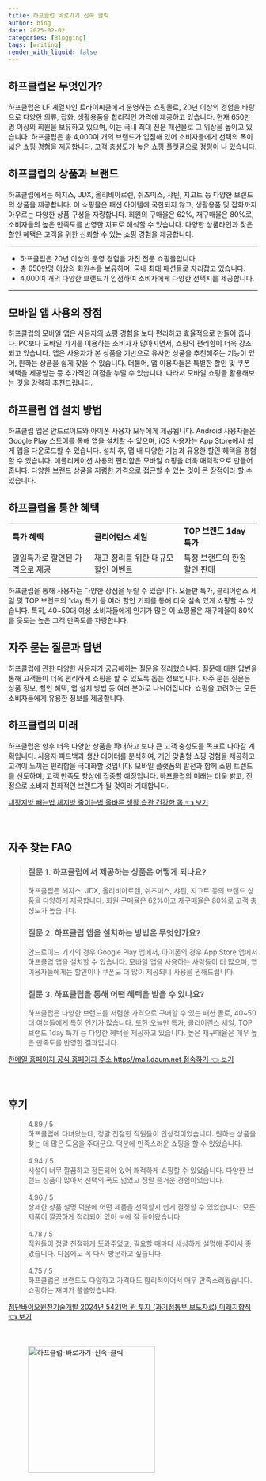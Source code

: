 ```yaml
---
title: 하프클럽 바로가기 신속 클릭
author: bing
date: 2025-02-02
categories: [Blogging]
tags: [writing]
render_with_liquid: false
---
```



<h2 id='하프클럽은 무엇인가'>하프클럽은 무엇인가?</h2>

<p>하프클럽은 LF 계열사인 트라이씨클에서 운영하는 쇼핑몰로, 20년 이상의 경험을 바탕으로 다양한 의류, 잡화, 생활용품을 합리적인 가격에 제공하고 있습니다. 현재 650만 명 이상의 회원을 보유하고 있으며, 이는 국내 최대 전문 패션몰로 그 위상을 높이고 있습니다. 하프클럽은 총 4,000여 개의 브랜드가 입점해 있어 소비자들에게 선택의 폭이 넓은 쇼핑 경험을 제공합니다. 고객 충성도가 높은 쇼핑 플랫폼으로 정평이 나 있습니다.</p>

<h2 id='하프클럽의 상품과 브랜드'>하프클럽의 상품과 브랜드</h2>

<p>하프클럽에서는 헤지스, JDX, 올리비아로렌, 쉬즈미스, 샤틴, 지고트 등 다양한 브랜드의 상품을 제공합니다. 이 쇼핑몰은 패션 아이템에 국한되지 않고, 생활용품 및 잡화까지 아우르는 다양한 상품 구성을 자랑합니다. 회원의 구매율은 62%, 재구매율은 80%로, 소비자들의 높은 만족도를 반영한 지표로 해석할 수 있습니다. 다양한 상품라인과 잦은 할인 혜택은 고객을 위한 신뢰할 수 있는 쇼핑 경험을 제공합니다.</p>

<hr />

<ul>
    <li>하프클럽은 20년 이상의 운영 경험을 가진 전문 쇼핑몰입니다.</li>
    <li>총 650만명 이상의 회원수를 보유하며, 국내 최대 패션몰로 자리잡고 있습니다.</li>
    <li>4,000여 개의 다양한 브랜드가 입점하여 소비자에게 다양한 선택지를 제공합니다.</li>
</ul>

<hr />

<h2 id='모바일 앱 사용의 장점'>모바일 앱 사용의 장점</h2>

<p>하프클럽의 모바일 앱은 사용자의 쇼핑 경험을 보다 편리하고 효율적으로 만들어 줍니다. PC보다 모바일 기기를 이용하는 소비자가 많아지면서, 쇼핑의 편리함이 더욱 강조되고 있습니다. 앱은 사용자가 본 상품을 기반으로 유사한 상품을 추천해주는 기능이 있어, 원하는 상품을 쉽게 찾을 수 있습니다. 더불어, 앱 이용자들은 특별한 할인 및 쿠폰 혜택을 제공받는 등 추가적인 이점을 누릴 수 있습니다. 따라서 모바일 쇼핑을 활용해보는 것을 강력히 추천드립니다.</p>

<h2 id='하프클럽 앱 설치 방법'>하프클럽 앱 설치 방법</h2>

<p>하프클럽 앱은 안드로이드와 아이폰 사용자 모두에게 제공됩니다. Android 사용자들은 Google Play 스토어를 통해 앱을 설치할 수 있으며, iOS 사용자는 App Store에서 쉽게 앱을 다운로드할 수 있습니다. 설치 후, 앱 내 다양한 기능과 유용한 할인 혜택을 경험할 수 있습니다. 애플리케이션 사용의 편리함은 모바일 쇼핑을 더욱 매력적으로 만들어 줍니다. 다양한 브랜드 상품을 저렴한 가격으로 접근할 수 있는 것이 큰 장점이라 할 수 있습니다.</p>

<h2 id='하프클럽을 통한 혜택'>하프클럽을 통한 혜택</h2>

<table>
    <tr>
        <td><b>특가 혜택</b></td>
        <td><b>클리어런스 세일</b></td>
        <td><b>TOP 브랜드 1day 특가</b></td>
    </tr>
    <tr>
        <td>일일특가로 할인된 가격으로 제공</td>
        <td>재고 정리를 위한 대규모 할인 이벤트</td>
        <td>특정 브랜드의 한정 할인 판매</td>
    </tr>
</table>

<p>하프클럽을 통해 사용자는 다양한 장점을 누릴 수 있습니다. 오늘만 특가, 클리어런스 세일 및 TOP 브랜드의 1day 특가 등 여러 할인 기회를 통해 더욱 실속 있게 쇼핑할 수 있습니다. 특히, 40~50대 여성 소비자들에게 인기가 많은 이 쇼핑몰은 재구매율이 80%를 웃도는 높은 고객 만족도를 자랑합니다.</p>

<h2 id='자주 묻는 질문과 답변'>자주 묻는 질문과 답변</h2>

<p>하프클럽에 관한 다양한 사용자가 궁금해하는 질문을 정리했습니다. 질문에 대한 답변을 통해 고객들이 더욱 편리하게 쇼핑을 할 수 있도록 돕는 정보입니다. 자주 묻는 질문은 상품 정보, 할인 혜택, 앱 설치 방법 등 여러 분야로 나뉘어집니다. 쇼핑을 고려하는 모든 소비자들에게 유용한 정보를 제공합니다.</p>

<h2 id='하프클럽의 미래'>하프클럽의 미래</h2>

<p>하프클럽은 향후 더욱 다양한 상품을 확대하고 보다 큰 고객 충성도를 목표로 나아갈 계획입니다. 사용자 피드백과 생산 데이터를 분석하여, 개인 맞춤형 쇼핑 경험을 제공하고 고객이 느끼는 편리함을 극대화할 것입니다. 모바일 플랫폼의 발전과 함께 쇼핑 트렌드를 선도하며, 고객 만족도 향상에 집중할 예정입니다. 하프클럽의 미래는 더욱 밝고, 진정으로 소비자 친화적인 브랜드가 될 것이라 기대합니다.</p>


<p><a class="click-button" title="내장지방 빼는법 체지방 줄이는법 올바른 생활 습관 건강한 몸" href="https://aptwhite.github.io/posts/%EB%82%B4%EC%9E%A5%EC%A7%80%EB%B0%A9-%EB%B9%BC%EB%8A%94%EB%B2%95-%EC%B2%B4%EC%A7%80%EB%B0%A9-%EC%A4%84%EC%9D%B4%EB%8A%94%EB%B2%95-%EC%98%AC%EB%B0%94%EB%A5%B8-%EC%83%9D%ED%99%9C-%EC%8A%B5%EA%B4%80-%EA%B1%B4%EA%B0%95%ED%95%9C-%EB%AA%B8/" rel="dofollow">내장지방 빼는법 체지방 줄이는법 올바른 생활 습관 건강한 몸 👈 보기</a></p><br>
<h2 id='자주_찾는_FAQ'>자주 찾는 FAQ</h2>
<div itemscope="" itemtype="https://schema.org/FAQPage"> 
<blockquote> 
<div itemscope="" itemprop="mainEntity" itemtype="https://schema.org/Question"> 
<h3 itemprop="name">질문 1. 하프클럽에서 제공하는 상품은 어떻게 되나요?</h3> 
<div itemscope="" itemprop="acceptedAnswer" itemtype="https://schema.org/Answer"> 
<span itemprop="text"> 
<p>하프클럽은 헤지스, JDX, 올리비아로렌, 쉬즈미스, 샤틴, 지고트 등의 브랜드 상품을 다양하게 제공합니다. 회원 구매율은 62%이고 재구매율은 80%로 고객 충성도가 높습니다.</p> 
</span> 
</div> 
</div> 
<div itemscope="" itemprop="mainEntity" itemtype="https://schema.org/Question"> 
<h3 itemprop="name">질문 2. 하프클럽 앱을 설치하는 방법은 무엇인가요?</h3> 
<div itemscope="" itemprop="acceptedAnswer" itemtype="https://schema.org/Answer"> 
<span itemprop="text"> 
<p>안드로이드 기기의 경우 Google Play 앱에서, 아이폰의 경우 App Store 앱에서 하프클럽 앱을 설치할 수 있습니다. 모바일 앱을 사용하는 사람들이 더 많으며, 앱 이용자들에게는 할인이나 쿠폰도 더 많이 제공되니 사용을 권해드립니다.</p> 
</span> 
</div> 
</div> 
<div itemscope="" itemprop="mainEntity" itemtype="https://schema.org/Question"> 
<h3 itemprop="name">질문 3. 하프클럽을 통해 어떤 혜택을 받을 수 있나요?</h3> 
<div itemscope="" itemprop="acceptedAnswer" itemtype="https://schema.org/Answer"> 
<span itemprop="text"> 
<p>하프클럽은 다양한 브랜드를 저렴한 가격으로 구매할 수 있는 패션 몰로, 40~50대 여성들에게 특히 인기가 많습니다. 또한 오늘만 특가, 클리어런스 세일, TOP 브랜드 1day 특가 등 다양한 혜택을 제공하고 있습니다. 높은 재구매율은 매우 높은 만족도를 반영한 결과입니다.</p> 
</span> 
</div> 
</div> 
</blockquote> 
</div>
<p><a class="click-button" title="한메일 홈페이지 공식 홈페이지 주소 https//mail.daum.net 접속하기" href="https://aptwhite.github.io/posts/%ED%95%9C%EB%A9%94%EC%9D%BC-%ED%99%88%ED%8E%98%EC%9D%B4%EC%A7%80-%EA%B3%B5%EC%8B%9D-%ED%99%88%ED%8E%98%EC%9D%B4%EC%A7%80-%EC%A3%BC%EC%86%8C-httpsmail.daum.net-%EC%A0%91%EC%86%8D%ED%95%98%EA%B8%B0/" rel="dofollow">한메일 홈페이지 공식 홈페이지 주소 https//mail.daum.net 접속하기 👈 보기</a></p><br>
<h2 id='후기'>후기</h2>
<div itemscope itemtype="https://schema.org/Product">
  <blockquote>
  <div itemprop="review" itemscope itemtype="https://schema.org/Review">
      <div itemprop="reviewRating" itemscope itemtype="https://schema.org/Rating"> <span itemprop="ratingValue">4.89</span> / <span itemprop="bestRating">5</span> </div>
      <span itemprop="reviewBody">하프클럽에 다녀왔는데, 정말 친절한 직원들이 인상적이었습니다. 원하는 상품을 찾는 데 많은 도움을 주더군요. 덕분에 만족스러운 쇼핑을 할 수 있었습니다.</span>
  </div>
  <br>
  <div itemprop="review" itemscope itemtype="https://schema.org/Review">
      <div itemprop="reviewRating" itemscope itemtype="https://schema.org/Rating"> <span itemprop="ratingValue">4.94</span> / <span itemprop="bestRating">5</span> </div>
      <span itemprop="reviewBody">시설이 너무 깔끔하고 정돈되어 있어 쾌적하게 쇼핑할 수 있었습니다. 다양한 브랜드 상품이 많아서 선택의 폭도 넓었고 정말 즐거운 경험이었습니다.</span>
  </div>
  <br>
  <div itemprop="review" itemscope itemtype="https://schema.org/Review">
      <div itemprop="reviewRating" itemscope itemtype="https://schema.org/Rating"> <span itemprop="ratingValue">4.96</span> / <span itemprop="bestRating">5</span> </div>
      <span itemprop="reviewBody">상세한 상품 설명 덕분에 어떤 제품을 선택할지 쉽게 결정할 수 있었습니다. 모든 제품이 깔끔하게 정리되어 있어 눈에 잘 들어왔습니다.</span>
  </div>
  <br>
  <div itemprop="review" itemscope itemtype="https://schema.org/Review">
      <div itemprop="reviewRating" itemscope itemtype="https://schema.org/Rating"> <span itemprop="ratingValue">4.78</span> / <span itemprop="bestRating">5</span> </div>
      <span itemprop="reviewBody">직원들이 정말 친절하게 도와주었고, 필요할 때마다 세심하게 설명해 주어서 좋았습니다. 다음에도 꼭 다시 방문하고 싶습니다.</span>
  </div>
  <br>
  <div itemprop="review" itemscope itemtype="https://schema.org/Review">
      <div itemprop="reviewRating" itemscope itemtype="https://schema.org/Rating"> <span itemprop="ratingValue">4.75</span> / <span itemprop="bestRating">5</span> </div>
      <span itemprop="reviewBody">하프클럽은 브랜드도 다양하고 가격대도 합리적이어서 매우 만족스러웠습니다. 쇼핑하는 재미가 쏠쏠했습니다.</span>
  </div>
  </blockquote>
</div>
<p><a class="click-button" title="첨단바이오원천기술개발 2024년 5421억 원 투자 (과기정통부 보도자료) 미래지향적" href="https://aptwhite.github.io/posts/%EC%B2%A8%EB%8B%A8%EB%B0%94%EC%9D%B4%EC%98%A4%EC%9B%90%EC%B2%9C%EA%B8%B0%EC%88%A0%EA%B0%9C%EB%B0%9C-2024%EB%85%84-5421%EC%96%B5-%EC%9B%90-%ED%88%AC%EC%9E%90-(%EA%B3%BC%EA%B8%B0%EC%A0%95%ED%86%B5%EB%B6%80-%EB%B3%B4%EB%8F%84%EC%9E%90%EB%A3%8C)-%EB%AF%B8%EB%9E%98%EC%A7%80%ED%96%A5%EC%A0%81/" rel="dofollow">첨단바이오원천기술개발 2024년 5421억 원 투자 (과기정통부 보도자료) 미래지향적 👈 보기</a></p><br>
<figure class="image"><img src="https://aptwhite.github.io/assets/img/thumbnail/하프클럽-바로가기-신속-클릭.webp" alt="하프클럽-바로가기-신속-클릭" width="256" height="256"></figure>